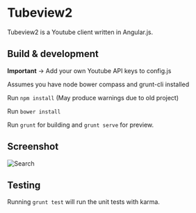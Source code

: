 # Tubeview2

Tubeview2 is a Youtube client written in Angular.js.


## Build & development

**Important** -> Add your own Youtube API keys to config.js

Assumes you have node bower compass and grunt-cli installed

Run `npm install` (May produce warnings due to old project)

Run `bower install`

Run `grunt` for building and `grunt serve` for preview.


## Screenshot

![Search](http://i.imgur.com/peSsFdL.png?1)

## Testing

Running `grunt test` will run the unit tests with karma.
